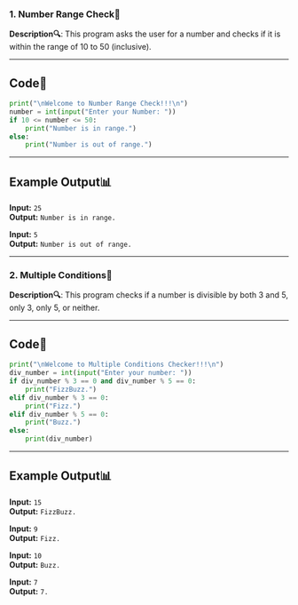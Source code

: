 <h3> 1. Number Range Check🔢</h3>

**Description🔍**: This program asks the user for a number and checks if it is within the range of 10 to 50 (inclusive).

---

## Code📝
```python
print("\nWelcome to Number Range Check!!!\n")
number = int(input("Enter your Number: "))
if 10 <= number <= 50:
    print("Number is in range.")
else:
    print("Number is out of range.")
```

---

## Example Output📊
**Input:** `25`  
**Output:** `Number is in range.`

**Input:** `5`  
**Output:** `Number is out of range.`

---

<h3> 2. Multiple Conditions🔢</h3>

**Description🔍**: This program checks if a number is divisible by both 3 and 5, only 3, only 5, or neither.

---

## Code📝
```python
print("\nWelcome to Multiple Conditions Checker!!!\n")
div_number = int(input("Enter your number: "))
if div_number % 3 == 0 and div_number % 5 == 0:
    print("FizzBuzz.")
elif div_number % 3 == 0:
    print("Fizz.")
elif div_number % 5 == 0:
    print("Buzz.")
else:
    print(div_number)
```

---

## Example Output📊
**Input:** `15`  
**Output:** `FizzBuzz.`

**Input:** `9`  
**Output:** `Fizz.`

**Input:** `10`  
**Output:** `Buzz.`

**Input:** `7`  
**Output:** `7.`
